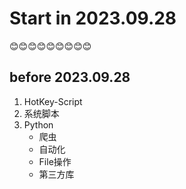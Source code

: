 # Start in 2023.09.28
😊😊😊😊😊😊😊😊😊
## before 2023.09.28 
1. HotKey-Script
2. 系统脚本
3. Python
   *  爬虫
   *  自动化
   *  File操作
   *  第三方库
